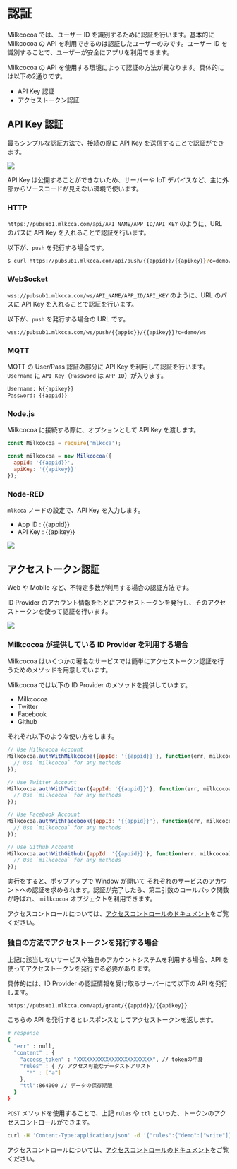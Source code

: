 # 認証

Milkcocoa では、ユーザー ID を識別するために認証を行います。基本的に Milkcocoa の API を利用できるのは認証したユーザーのみです。ユーザー ID を識別することで、ユーザーが安全にアプリを利用できます。

Milkcocoa の API を使用する環境によって認証の方法が異なります。具体的には以下の2通りです。

- API Key 認証
- アクセストークン認証

## API Key 認証

最もシンプルな認証方法で、接続の際に API Key を送信することで認証ができます。

![](/img/guides-auth-api-key.svg)

API Key は公開することができないため、サーバーや IoT デバイスなど、主に外部からソースコードが見えない環境で使います。

### HTTP

`https://pubsub1.mlkcca.com/api/API_NAME/APP_ID/API_KEY` のように、URL のパスに API Key を入れることで認証を行います。

以下が、`push` を発行する場合です。

```bash
$ curl https://pubsub1.mlkcca.com/api/push/{{appid}}/{{apikey}}?c=demo/http\&v=10
```

### WebSocket

`wss://pubsub1.mlkcca.com/ws/API_NAME/APP_ID/API_KEY` のように、URL のパスに API Key を入れることで認証を行います。

以下が、`push` を発行する場合の URL です。

```bash
wss://pubsub1.mlkcca.com/ws/push/{{appid}}/{{apikey}}?c=demo/ws
```

### MQTT

MQTT の User/Pass 認証の部分に API Key を利用して認証を行います。`Username` に `API Key`（`Password` は `APP ID`）が入ります。

```bash
Username: k{{apikey}}
Password: {{appid}}
```

### Node.js

Milkcocoa に接続する際に、オプションとして API Key を渡します。

```js
const Milkcocoa = require('mlkcca');

const milkcocoa = new Milkcocoa({
  appId: '{{appid}}',
  apiKey: '{{apikey}}'
});
```

### Node-RED

`mlkcca` ノードの設定で、API Key を入力します。

- App ID : {{appid}}
- API Key : {{apikey}}

![](/img/get-started-node-red-settings.png)


## アクセストークン認証

Web や Mobile など、不特定多数が利用する場合の認証方法です。

ID Provider のアカウント情報をもとにアクセストークンを発行し、そのアクセストークンを使って認証を行います。

![](/img/guides-auth-access-token.svg)

### Milkcocoa が提供している ID Provider を利用する場合

Milkcocoa はいくつかの著名なサービスでは簡単にアクセストークン認証を行うためのメソッドを用意しています。

Milkcocoa では以下の ID Provider のメソッドを提供しています。

- Milkcocoa
- Twitter
- Facebook
- Github

それぞれ以下のような使い方をします。

```js
// Use Milkcocoa Account
Milkcocoa.authWithMilkcocoa({appId: '{{appid}}'}, function(err, milkcocoa) {
  // Use `milkcocoa` for any methods
});

// Use Twitter Account
Milkcocoa.authWithTwitter({appId: '{{appid}}'}, function(err, milkcocoa) {
  // Use `milkcocoa` for any methods
});

// Use Facebook Account
Milkcocoa.authWithFacebook({appId: '{{appid}}'}, function(err, milkcocoa) {
  // Use `milkcocoa` for any methods
});

// Use Github Account
Milkcocoa.authWithGithub({appId: '{{appid}}'}, function(err, milkcocoa) {
  // Use `milkcocoa` for any methods
});
```

実行をすると、ポップアップで Window が開いて それぞれのサービスのアカウントへの認証を求められます。認証が完了したら、第二引数のコールバック関数が呼ばれ、 `milkcocoa` オブジェクトを利用できます。

アクセスコントロールについては、<a href="{{accessPath}}">アクセスコントロールのドキュメント</a>をご覧ください。


### 独自の方法でアクセストークンを発行する場合

上記に該当しないサービスや独自のアカウントシステムを利用する場合、API を使ってアクセストークンを発行する必要があります。

具体的には、ID Provider の認証情報を受け取るサーバーにて以下の API を発行します。

```bash
https://pubsub1.mlkcca.com/api/grant/{{appid}}/{{apikey}}
```

こちらの API を発行するとレスポンスとしてアクセストークンを返します。

```bash
# response
{
  "err" : null,
  "content" : {
    "access_token" : "XXXXXXXXXXXXXXXXXXXXXXXX", // tokenの中身
    "rules" : { // アクセス可能なデータストアリスト
      "*" : ["a"]
    },
    "ttl":864000 // データの保存期限
  }
}
```

`POST` メソッドを使用することで、上記 `rules` や `ttl` といった、トークンのアクセスコントロールができます。

```bash
curl -H 'Content-Type:application/json' -d '{"rules":{"demo":["write"]}}' https://pubsub1.mlkcca.com/api/grant/{{appid}}/{{apikey}}
```

アクセスコントロールについては、<a href="{{accessPath}}">アクセスコントロールのドキュメント</a>をご覧ください。